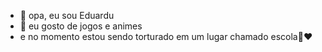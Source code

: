 - 👋 opa, eu sou Eduardu 
- 👀 eu gosto de jogos e animes
- e no momento estou sendo torturado em um lugar chamado escola🐥❤️

<!---
Eduardu0810/Eduardu0810 is a ✨ special ✨ repository because its `README.md` (this file) appears on your GitHub profile.
You can click the Preview link to take a look at your changes.
--->
